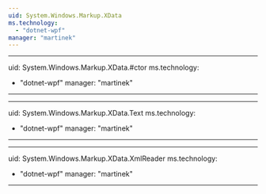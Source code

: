 ```yaml
---
uid: System.Windows.Markup.XData
ms.technology: 
  - "dotnet-wpf"
manager: "martinek"
---
```


---
uid: System.Windows.Markup.XData.#ctor
ms.technology: 
  - "dotnet-wpf"
manager: "martinek"
---

---
uid: System.Windows.Markup.XData.Text
ms.technology: 
  - "dotnet-wpf"
manager: "martinek"
---

---
uid: System.Windows.Markup.XData.XmlReader
ms.technology: 
  - "dotnet-wpf"
manager: "martinek"
---
